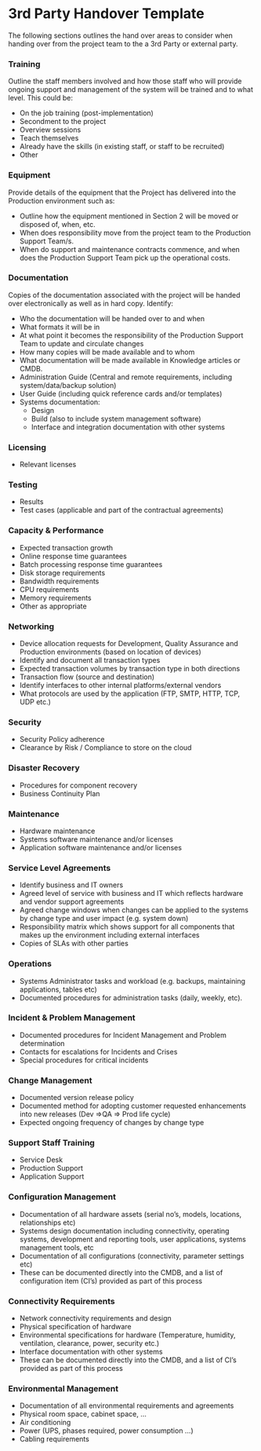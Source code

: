 # 3rd Party Handover Template

The following sections outlines the hand over areas to consider when handing over from the project team to the a 3rd Party or external party.

### Training <a href="#template-3rdpartyhandoverdocuments-training" id="template-3rdpartyhandoverdocuments-training"></a>

Outline the staff members involved and how those staff who will provide ongoing support and management of the system will be trained and to what level.  This could be:

* On the job training (post-implementation)
* Secondment to the project
* Overview sessions
* Teach themselves
* Already have the skills (in existing staff, or staff to be recruited)
* Other

### Equipment <a href="#template-3rdpartyhandoverdocuments-equipment" id="template-3rdpartyhandoverdocuments-equipment"></a>

Provide details of the equipment that the Project has delivered into the Production environment such as:

* Outline how the equipment mentioned in Section 2 will be moved or disposed of, when, etc.
* When does responsibility move from the project team to the Production Support Team/s.
* When do support and maintenance contracts commence, and when does the Production Support Team pick up the operational costs.

### Documentation <a href="#template-3rdpartyhandoverdocuments-documentation" id="template-3rdpartyhandoverdocuments-documentation"></a>

Copies of the documentation associated with the project will be handed over electronically as well as in hard copy.  Identify:

* Who the documentation will be handed over to and when
* What formats it will be in
* At what point it becomes the responsibility of the Production Support Team to update and circulate changes
* How many copies will be made available and to whom
* What documentation will be made available in Knowledge articles or CMDB.
* Administration Guide (Central and remote requirements, including system/data/backup solution)
* User Guide (including quick reference cards and/or templates)
* Systems documentation:
  * Design
  * Build (also to include system management software)
  * Interface and integration documentation with other systems

### Licensing <a href="#template-3rdpartyhandoverdocuments-licensing" id="template-3rdpartyhandoverdocuments-licensing"></a>

* Relevant licenses

### Testing <a href="#template-3rdpartyhandoverdocuments-testing" id="template-3rdpartyhandoverdocuments-testing"></a>

* Results&#x20;
* Test cases (applicable and part of the contractual agreements)

### Capacity & Performance <a href="#template-3rdpartyhandoverdocuments-capacity-and-performance" id="template-3rdpartyhandoverdocuments-capacity-and-performance"></a>

* Expected transaction growth
* Online response time guarantees
* Batch processing response time guarantees
* Disk storage requirements
* Bandwidth requirements
* CPU requirements
* Memory requirements
* Other as appropriate

### Networking <a href="#template-3rdpartyhandoverdocuments-networking" id="template-3rdpartyhandoverdocuments-networking"></a>

* Device allocation requests for Development, Quality Assurance and Production environments (based on location of devices)
* Identify and document all transaction types
* Expected transaction volumes by transaction type in both directions
* Transaction flow (source and destination)
* Identify interfaces to other internal platforms/external vendors
* What protocols are used by the application (FTP, SMTP, HTTP, TCP, UDP etc.)

### Security <a href="#template-3rdpartyhandoverdocuments-security" id="template-3rdpartyhandoverdocuments-security"></a>

* Security Policy adherence
* Clearance by Risk / Compliance to store on the cloud

### Disaster Recovery <a href="#template-3rdpartyhandoverdocuments-disasterrecovery" id="template-3rdpartyhandoverdocuments-disasterrecovery"></a>

* Procedures for component recovery
* Business Continuity Plan

### Maintenance <a href="#template-3rdpartyhandoverdocuments-maintenance" id="template-3rdpartyhandoverdocuments-maintenance"></a>

* Hardware maintenance
* Systems software maintenance and/or licenses
* Application software maintenance and/or licenses

### Service Level Agreements <a href="#template-3rdpartyhandoverdocuments-servicelevelagreements" id="template-3rdpartyhandoverdocuments-servicelevelagreements"></a>

* Identify business and IT owners
* Agreed level of service with business and IT which reflects hardware and vendor support agreements
* Agreed change windows when changes can be applied to the systems by change type and user impact (e.g. system down)
* Responsibility matrix which shows support for all components that makes up the environment including external interfaces
* Copies of SLAs with other parties

### Operations <a href="#template-3rdpartyhandoverdocuments-operations" id="template-3rdpartyhandoverdocuments-operations"></a>

* Systems Administrator tasks and workload (e.g. backups, maintaining applications, tables etc)
* Documented procedures for administration tasks (daily, weekly, etc).

### Incident & Problem Management <a href="#template-3rdpartyhandoverdocuments-incident-and-problemmanagement" id="template-3rdpartyhandoverdocuments-incident-and-problemmanagement"></a>

* Documented procedures for Incident Management and Problem determination
* Contacts for escalations for Incidents and Crises
* Special procedures for critical incidents

### Change Management <a href="#template-3rdpartyhandoverdocuments-changemanagement" id="template-3rdpartyhandoverdocuments-changemanagement"></a>

* Documented version release policy
* Documented method for adopting customer requested enhancements into new releases (Dev =>QA => Prod life cycle)
* Expected ongoing frequency of changes by change type

### Support Staff Training <a href="#template-3rdpartyhandoverdocuments-supportstafftraining" id="template-3rdpartyhandoverdocuments-supportstafftraining"></a>

* Service Desk
* Production Support
* Application Support

### Configuration Management <a href="#template-3rdpartyhandoverdocuments-configurationmanagement" id="template-3rdpartyhandoverdocuments-configurationmanagement"></a>

* Documentation of all hardware assets (serial no’s, models, locations, relationships etc)
* Systems design documentation including connectivity, operating systems, development and reporting tools, user applications, systems management tools, etc
* Documentation of all configurations (connectivity, parameter settings etc)
* These can be documented directly into the CMDB, and a list of configuration item (CI’s) provided as part of this process

### Connectivity Requirements <a href="#template-3rdpartyhandoverdocuments-connectivityrequirements" id="template-3rdpartyhandoverdocuments-connectivityrequirements"></a>

* Network connectivity requirements and design
* Physical specification of hardware
* Environmental specifications for hardware (Temperature, humidity, ventilation, clearance, power, security etc.)
* Interface documentation with other systems
* These can be documented directly into the CMDB, and a list of CI’s provided as part of this process

### Environmental Management <a href="#template-3rdpartyhandoverdocuments-environmentalmanagement" id="template-3rdpartyhandoverdocuments-environmentalmanagement"></a>

* Documentation of all environmental requirements and agreements
* Physical room space, cabinet space, …
* Air conditioning
* Power (UPS, phases required, power consumption …)
* Cabling requirements&#x20;
